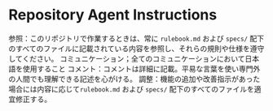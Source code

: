 # Repository Agent Instructions

参照：このリポジトリで作業するときは、常に `rulebook.md` および `specs/` 配下のすべてのファイルに記載されている内容を参照し、それらの規則や仕様を遵守してください。
コミュニケーション；全てのコミュニケーションにおいて日本語を使用すること
コメント：コメントは詳細に記載。平易な言葉を使い専門外の人間でも理解できる記述を心がける。
調整：機能の追加や改善指示があった場合には内容に応じて`rulebook.md` および `specs/` 配下のすべてのファイルを適宜修正する。

